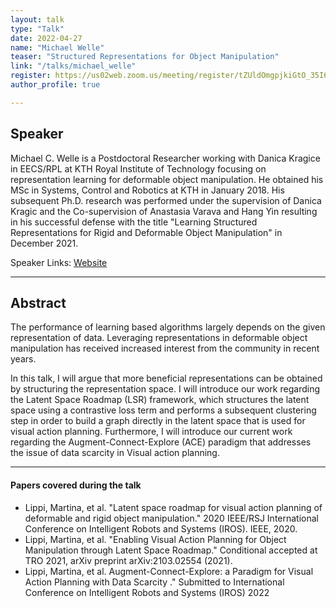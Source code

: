 ```yaml
---
layout: talk
type: "Talk"
date: 2022-04-27
name: "Michael Welle"
teaser: "Structured Representations for Object Manipulation"
link: "/talks/michael_welle"
register: https://us02web.zoom.us/meeting/register/tZUldOmgpjkiGtO_35I62x1ph8YNxYfIvoN_
author_profile: true 

---
```


## Speaker
Michael C. Welle is a Postdoctoral Researcher working with Danica Kragice in EECS/RPL at  KTH Royal Institute of Technology focusing on representation learning for deformable object manipulation.
He obtained his MSc in  Systems, Control and Robotics at KTH in January 2018. His subsequent Ph.D. research was performed under the supervision of Danica Kragic and the Co-supervision of Anastasia Varava and Hang Yin resulting in his successful defense with the title "Learning Structured Representations for Rigid and Deformable Object Manipulation" in December 2021.

Speaker Links: [Website](https://people.kth.se/~mwelle/)

---

## Abstract
The performance of learning based algorithms largely depends on the given representation of data. 
Leveraging representations in deformable object manipulation has received increased interest from the community in recent years.

In this talk, I will argue that more beneficial representations can be obtained by structuring the representation space. I will introduce our work regarding the Latent Space Roadmap (LSR) framework, which structures the latent space using a contrastive loss term and performs a subsequent clustering step in order to build a graph directly in the latent space that is used for visual action planning. Furthermore, I will introduce our current work regarding the Augment-Connect-Explore (ACE) paradigm that addresses the issue of data scarcity in Visual action planning.

---

#### Papers covered during the talk
* Lippi, Martina, et al. "Latent space roadmap for visual action planning of deformable and rigid object manipulation." 2020 IEEE/RSJ International Conference on Intelligent Robots and Systems (IROS). IEEE, 2020.
* Lippi, Martina, et al. "Enabling Visual Action Planning for Object Manipulation through Latent Space Roadmap." Conditional accepted at TRO 2021, arXiv preprint arXiv:2103.02554 (2021).
* Lippi, Martina, et al. Augment-Connect-Explore: a Paradigm for  Visual Action Planning with Data Scarcity ." Submitted to International Conference on Intelligent Robots and Systems (IROS) 2022
